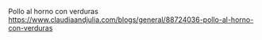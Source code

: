Pollo al horno con verduras	https://www.claudiaandjulia.com/blogs/general/88724036-pollo-al-horno-con-verduras
